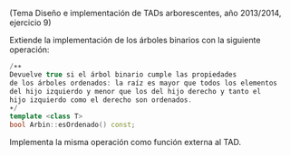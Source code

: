 (Tema Diseño e implementación de TADs arborescentes, año 2013/2014, ejercicio 9)

Extiende la implementación de los árboles binarios con la siguiente operación:
``` cpp
/∗∗
Devuelve true si el árbol binario cumple las propiedades
de los árboles ordenados: la raíz es mayor que todos los elementos
del hijo izquierdo y menor que los del hijo derecho y tanto el
hijo izquierdo como el derecho son ordenados.
∗/
template <class T>
bool Arbin::esOrdenado() const;
```
Implementa la misma operación como función externa al TAD.
